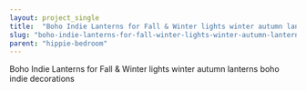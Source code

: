 ```yaml
---
layout: project_single
title:  "Boho Indie Lanterns for Fall & Winter lights winter autumn lanterns boho indie decorations"
slug: "boho-indie-lanterns-for-fall-winter-lights-winter-autumn-lanterns-boho-indie-decorations"
parent: "hippie-bedroom"
---
```

Boho Indie Lanterns for Fall & Winter lights winter autumn lanterns boho indie decorations